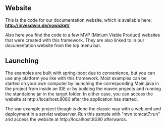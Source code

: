 ## Website

This is the code for our documentation website, which is available here: **http://invesdwin.de/nowicket/**

Also here you find the code to a few MVP (Minium Viable Product) websites that were created with this framework. They are also linked to in our documentation website from the top menu bar.

## Launching

The examples are built with spring-boot due to convenience, but you can use any platform you like with this framework. Most examples can be started on your own computer by launching the corresponding Main.java in the project from inside an IDE or by building the maven projects and running the standalone jar in the target folder. In either case, you can access the website at http://localhost:8080 after the application has started.

The war example project though is done the classic way with a web.xml and deployment in a servlet webserver. Run this sample with "mvn tomcat7:run" and access the website at http://localhost:8080 afterwards.
